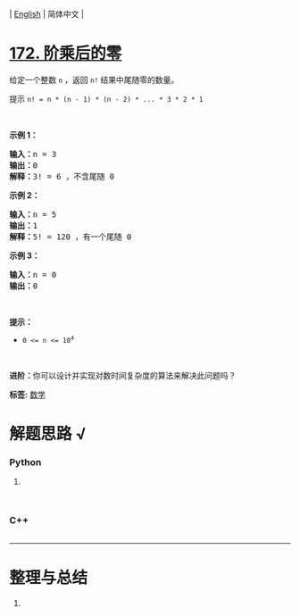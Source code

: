 | [English](README_EN.md) | 简体中文 |

# [172. 阶乘后的零](https://leetcode.cn/problems/factorial-trailing-zeroes)
<p>给定一个整数 <code>n</code> ，返回 <code>n!</code> 结果中尾随零的数量。</p>

<p>提示&nbsp;<code>n! = n * (n - 1) * (n - 2) * ... * 3 * 2 * 1</code></p>

<p>&nbsp;</p>

<p><strong>示例 1：</strong></p>

<pre>
<strong>输入：</strong>n = 3
<strong>输出：</strong>0
<strong>解释：</strong>3! = 6 ，不含尾随 0
</pre>

<p><strong>示例 2：</strong></p>

<pre>
<strong>输入：</strong>n = 5
<strong>输出：</strong>1
<strong>解释：</strong>5! = 120 ，有一个尾随 0
</pre>

<p><strong>示例 3：</strong></p>

<pre>
<strong>输入：</strong>n = 0
<strong>输出：</strong>0
</pre>

<p>&nbsp;</p>

<p><strong>提示：</strong></p>

<ul>
	<li><code>0 &lt;= n &lt;= 10<sup>4</sup></code></li>
</ul>

<p>&nbsp;</p>

<p><b>进阶：</b>你可以设计并实现对数时间复杂度的算法来解决此问题吗？</p>

**标签:**  [数学](https://leetcode.cn/tag/math) 
# 解题思路 √

### Python

1. 

```python

```


```python

```

### C++

```cpp

```

---



# 整理与总结

1. 